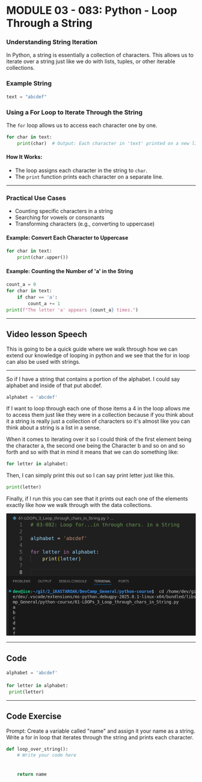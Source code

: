 # MODULE 03 - 083: Python - Loop Through a String

### Understanding String Iteration

In Python, a string is essentially a collection of characters. This allows us to iterate over a string just like we do with lists, tuples, or other iterable collections.

### Example String

```python
text = "abcdef"
```

### Using a For Loop to Iterate Through the String

The `for` loop allows us to access each character one by one.

```python
for char in text:
    print(char)  # Output: Each character in 'text' printed on a new line.
```

#### How It Works:

- The loop assigns each character in the string to `char`.
- The `print` function prints each character on a separate line.

---

### Practical Use Cases

- Counting specific characters in a string
- Searching for vowels or consonants
- Transforming characters (e.g., converting to uppercase)

#### Example: Convert Each Character to Uppercase

```python
for char in text:
    print(char.upper())
```

#### Example: Counting the Number of 'a' in the String

```python
count_a = 0
for char in text:
    if char == 'a':
        count_a += 1
print(f"The letter 'a' appears {count_a} times.")
```

****

## Video lesson Speech

This is going to be a quick guide where we walk through how we can extend our knowledge of looping in python and we see that the for in loop can also be used with strings.

****

So if I have a string that contains a portion of the alphabet. I could say alphabet and inside of that put abcdef.

```python
alphabet = 'abcdef'
```

If I want to loop through each one of those items a 4 in the loop allows me to access them just like they were in a collection because if you think about it a string is really just a collection of characters so it's almost like you can think about a string is a list in a sense. 

When it comes to iterating over it so I could think of the first element being the character a, the second one being the Character b and so on and so forth and so with that in mind it means that we can do something like:

```python
for letter in alphabet:
```

Then, I can simply print this out so I can say print letter just like this.

```python
print(letter)
```

Finally, if I run this you can see that it prints out each one of the elements exactly like how we walk through with the data collections.

![large](./03-083_IMG1.png)

****

## Code

```python
alphabet = 'abcdef'

for letter in alphabet:
 print(letter)
```

****

## Code Exercise

Prompt: Create a variable called "name" and assign it your name as a string.   
Write a for in loop that iterates through the string and prints each character.  

```python
def loop_over_string():
    # Write your code here


    return name
```
